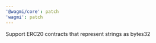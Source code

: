 ```yaml
---
'@wagmi/core': patch
'wagmi': patch
---
```


Support ERC20 contracts that represent strings as bytes32
